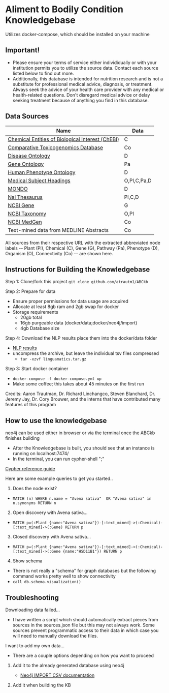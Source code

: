 
# Aliment to Bodily Condition Knowledgebase

Utilizes docker-compose, which should be installed on your machine

## Important! 
- Please ensure your terms of service either individidually or with your institution permits you to utilize the source data. Contact each source listed below to find out more.
- Additionally, this database is intended for nutrition research and is not a substitute for professional medical advice, diagnosis, or treatment. Always seek the advice of your health care provider with any medical or health-related questions. Don't disregard medical advice or delay seeking treatment because of anything you find in this database. 

## Data Sources
|Name| Data|
|---|---|
|[Chemical Entities of Biological Interest (ChEBI)](https://www.ebi.ac.uk/chebi/)|C|
|[Comparative Toxicogenomics Database](https://www.ctdbase.org)|Co|
|[Disease Ontology](https://www.disease-ontology.org)|D|
|[Gene Ontology](http://www.geneontology.org)|Pa|
|[Human Phenotype Ontology](https://www.hpo.jax.org/app/)|D|
|[Medical Subject Headings](https://www.meshb.nlm.nih.gov/search)|O,Pl,C,Pa,D|
|[MONDO](https://www.mondo.monarchinitiative.org)|D|
|[Nal Thesaurus](https://www.agclass.nal.usda.gov)|Pl,C,D|
|[NCBI Gene](https://www.ncbi.nlm.nih.gov/gene)|G|
|[NCBI Taxonomy](https://www.ncbi.nlm.nih.gov/Taxonomy/Browser/wwwtax.cgi)|O,Pl|
|[NCBI MedGen](https://www.ncbi.nlm.nih.gov/books/NBK159970/)|Co|
| Text-mined data from MEDLINE Abstracts|Co|

All sources from their respective URL with the extracted abbreviated node labels -- Plant (Pl), Chemical (C), Gene (G), Pathway (Pa), Phenotype (D), Organism (O), Connectivity (Co) -- are shown here.


## Instructions for Building the Knowledgebase
Step 1: Clone/fork this project
`git clone github.com/atrautm1/ABCkb`

Step 2: Prepare for data
- Ensure proper permissions for data usage are acquired 
- Allocate at least 8gb ram and 2gb swap for docker
- Storage requirements
    - 20gb total
    - 16gb purgeable data (docker/data;docker/neo4j/import)
    - 4gb Database size

Step 4: Download the NLP results place them into the docker/data folder
- [NLP results](https://figshare.com/s/f237538984b7e271f071)
- uncompress the archive, but leave the individual tsv files compressed
    - `tar -xzvf linguamatics.tar.gz` 

Step 3: Start docker container

- `docker-compose -f docker-compose.yml up`
-  Make some coffee; this takes about 45 minutes on the first run

Credits:
Aaron Trautman, Dr. Richard Linchangco, Steven Blanchard, Dr. Jeremy Jay, Dr. Cory Brouwer, and the interns that have contributed many features of this program

## How to use the knowledgebase

neo4j can be used either in browser or via the terminal once the ABCkb finishes building
- After the Knowledgebase is built, you should see that an instance is running on localhost:7474/
- In the terminal, you can run cypher-shell "<your-query>;"

[Cypher reference guide](https://neo4j.com/docs/pdf/cypher-refcard-3.5.pdf)

Here are some example queries to get you started..

1. Does the node exist?
- `MATCH (n) WHERE n.name = "Avena sativa" 	OR "Avena sativa" in n.synonyms RETURN n`

2. Open discovery with Avena sativa...
- `MATCH p=(:Plant {name:"Avena sativa"})-[:text_mined]->(:Chemical)-[:text_mined]->(:Gene) RETURN p`

3. Closed discovery with Avena sativa...
- `MATCH p=(:Plant {name:"Avena sativa"})-[:text_mined]->(:Chemical)-[:text_mined]->(:Gene {name:"HSD11B1"}) RETURN p`

4. Show schema
- There is not really a "schema" for graph databases but the following command works pretty well to show connectivity
- `call db.schema.visualization()`

## Troubleshooting

Downloading data failed...
- I have written a script which should automatically extract pieces from sources in the sources.json file but this may not always work. Some sources prevent programmatic access to their data in which case you will need to manually download the files.

I want to add my own data...
- There are a couple options depending on how you want to proceed
1. Add it to the already generated database using neo4j
    - [Neo4j IMPORT CSV documentation](https://neo4j.com/docs/cypher-manual/3.5/clauses/load-csv/)

2. Add it when building the KB
<!-- Add the source to docker/data
- Create a parser in scripts/parsers and add it to bareSourceParser.py
- Add the appropriate line in extractTransform.sh
- Add the relevant files to build_kb.sh
- Remove the old database instance in docker/neo4j/databases
- Remove the IMPORT_FINISHED flag in docker/neo4j/import
- Run kb -->




